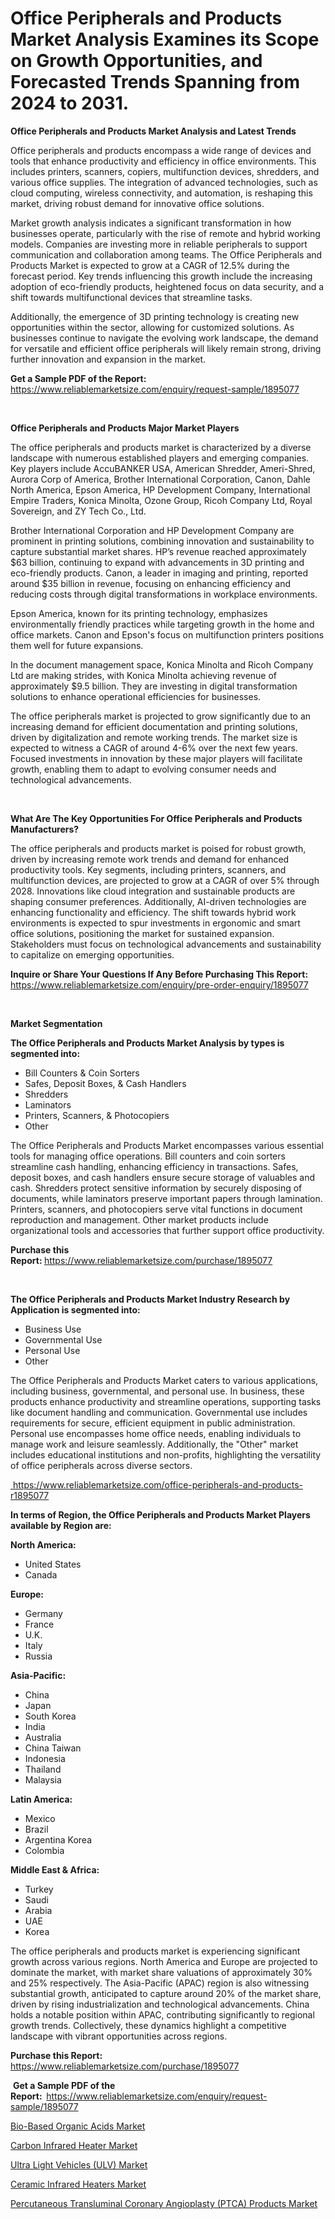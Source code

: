 <p><h1>Office Peripherals and Products Market Analysis Examines its Scope on Growth Opportunities, and Forecasted Trends Spanning from 2024 to 2031.</h1></p><p><strong>Office Peripherals and Products Market Analysis and Latest Trends</strong></p>
<p><p>Office peripherals and products encompass a wide range of devices and tools that enhance productivity and efficiency in office environments. This includes printers, scanners, copiers, multifunction devices, shredders, and various office supplies. The integration of advanced technologies, such as cloud computing, wireless connectivity, and automation, is reshaping this market, driving robust demand for innovative office solutions.</p><p>Market growth analysis indicates a significant transformation in how businesses operate, particularly with the rise of remote and hybrid working models. Companies are investing more in reliable peripherals to support communication and collaboration among teams. The Office Peripherals and Products Market is expected to grow at a CAGR of 12.5% during the forecast period. Key trends influencing this growth include the increasing adoption of eco-friendly products, heightened focus on data security, and a shift towards multifunctional devices that streamline tasks.</p><p>Additionally, the emergence of 3D printing technology is creating new opportunities within the sector, allowing for customized solutions. As businesses continue to navigate the evolving work landscape, the demand for versatile and efficient office peripherals will likely remain strong, driving further innovation and expansion in the market.</p></p>
<p><strong>Get a Sample PDF of the Report:&nbsp;</strong> <a href="https://www.reliablemarketsize.com/enquiry/request-sample/1895077?utm_campaign=1105&utm_medium=2&utm_source=Github&utm_content=ia&utm_term=24102024&utm_id=office-peripherals-and-products">https://www.reliablemarketsize.com/enquiry/request-sample/1895077</a></p>
<p>&nbsp;</p>
<p><strong>Office Peripherals and Products Major Market Players</strong></p>
<p><p>The office peripherals and products market is characterized by a diverse landscape with numerous established players and emerging companies. Key players include AccuBANKER USA, American Shredder, Ameri-Shred, Aurora Corp of America, Brother International Corporation, Canon, Dahle North America, Epson America, HP Development Company, International Empire Traders, Konica Minolta, Ozone Group, Ricoh Company Ltd, Royal Sovereign, and ZY Tech Co., Ltd. </p><p>Brother International Corporation and HP Development Company are prominent in printing solutions, combining innovation and sustainability to capture substantial market shares. HP’s revenue reached approximately $63 billion, continuing to expand with advancements in 3D printing and eco-friendly products. Canon, a leader in imaging and printing, reported around $35 billion in revenue, focusing on enhancing efficiency and reducing costs through digital transformations in workplace environments.</p><p>Epson America, known for its printing technology, emphasizes environmentally friendly practices while targeting growth in the home and office markets. Canon and Epson's focus on multifunction printers positions them well for future expansions. </p><p>In the document management space, Konica Minolta and Ricoh Company Ltd are making strides, with Konica Minolta achieving revenue of approximately $9.5 billion. They are investing in digital transformation solutions to enhance operational efficiencies for businesses.</p><p>The office peripherals market is projected to grow significantly due to an increasing demand for efficient documentation and printing solutions, driven by digitalization and remote working trends. The market size is expected to witness a CAGR of around 4-6% over the next few years. Focused investments in innovation by these major players will facilitate growth, enabling them to adapt to evolving consumer needs and technological advancements.</p></p>
<p>&nbsp;</p>
<p><strong>What Are The Key Opportunities For Office Peripherals and Products Manufacturers?</strong></p>
<p><p>The office peripherals and products market is poised for robust growth, driven by increasing remote work trends and demand for enhanced productivity tools. Key segments, including printers, scanners, and multifunction devices, are projected to grow at a CAGR of over 5% through 2028. Innovations like cloud integration and sustainable products are shaping consumer preferences. Additionally, AI-driven technologies are enhancing functionality and efficiency. The shift towards hybrid work environments is expected to spur investments in ergonomic and smart office solutions, positioning the market for sustained expansion. Stakeholders must focus on technological advancements and sustainability to capitalize on emerging opportunities.</p></p>
<p><strong>Inquire or Share Your Questions If Any Before Purchasing This Report:</strong> <a href="https://www.reliablemarketsize.com/enquiry/pre-order-enquiry/1895077?utm_campaign=1105&utm_medium=2&utm_source=Github&utm_content=ia&utm_term=24102024&utm_id=office-peripherals-and-products">https://www.reliablemarketsize.com/enquiry/pre-order-enquiry/1895077</a></p>
<p>&nbsp;</p>
<p><strong>Market Segmentation</strong></p>
<p><strong>The Office Peripherals and Products Market Analysis by types is segmented into:</strong></p>
<p><ul><li>Bill Counters & Coin Sorters</li><li>Safes, Deposit Boxes, & Cash Handlers</li><li>Shredders</li><li>Laminators</li><li>Printers, Scanners, & Photocopiers</li><li>Other</li></ul></p>
<p><p>The Office Peripherals and Products Market encompasses various essential tools for managing office operations. Bill counters and coin sorters streamline cash handling, enhancing efficiency in transactions. Safes, deposit boxes, and cash handlers ensure secure storage of valuables and cash. Shredders protect sensitive information by securely disposing of documents, while laminators preserve important papers through lamination. Printers, scanners, and photocopiers serve vital functions in document reproduction and management. Other market products include organizational tools and accessories that further support office productivity.</p></p>
<p><strong>Purchase this Report:&nbsp;</strong><a href="https://www.reliablemarketsize.com/purchase/1895077?utm_campaign=1105&utm_medium=2&utm_source=Github&utm_content=ia&utm_term=24102024&utm_id=office-peripherals-and-products">https://www.reliablemarketsize.com/purchase/1895077</a></p>
<p>&nbsp;</p>
<p><strong>The Office Peripherals and Products Market Industry Research by Application is segmented into:</strong></p>
<p><ul><li>Business Use</li><li>Governmental Use</li><li>Personal Use</li><li>Other</li></ul></p>
<p><p>The Office Peripherals and Products Market caters to various applications, including business, governmental, and personal use. In business, these products enhance productivity and streamline operations, supporting tasks like document handling and communication. Governmental use includes requirements for secure, efficient equipment in public administration. Personal use encompasses home office needs, enabling individuals to manage work and leisure seamlessly. Additionally, the "Other" market includes educational institutions and non-profits, highlighting the versatility of office peripherals across diverse sectors.</p></p>
<p><a href="https://www.reliablemarketsize.com/office-peripherals-and-products-r1895077?utm_campaign=1105&utm_medium=2&utm_source=Github&utm_content=ia&utm_term=24102024&utm_id=office-peripherals-and-products">&nbsp;https://www.reliablemarketsize.com/office-peripherals-and-products-r1895077</a></p>
<p><strong>In terms of Region, the Office Peripherals and Products Market Players available by Region are:</strong></p>
<p>
    <p> <strong> North America: </strong>
        <ul>
            <li>United States</li>
            <li>Canada</li>
        </ul>
        </p> 
    <p> <strong> Europe: </strong>
        <ul>
            <li>Germany</li>
            <li>France</li>
            <li>U.K.</li>
            <li>Italy</li>
            <li>Russia</li>
        </ul>
        </p> 
    <p> <strong> Asia-Pacific: </strong>
        <ul>
            <li>China</li>
            <li>Japan</li>
            <li>South Korea</li>
            <li>India</li>
            <li>Australia</li>
            <li>China Taiwan</li>
            <li>Indonesia</li>
            <li>Thailand</li>
            <li>Malaysia</li>
        </ul>
        </p> 
    <p> <strong> Latin America: </strong>
        <ul>
            <li>Mexico</li>
            <li>Brazil</li>
            <li>Argentina Korea</li>
            <li>Colombia</li>
        </ul>
        </p> 
    <p> <strong> Middle East & Africa: </strong>
        <ul>
            <li>Turkey</li>
            <li>Saudi</li>
            <li>Arabia</li>
            <li>UAE</li>
            <li>Korea</li>
        </ul>
    </p>
    </p>
<p><p>The office peripherals and products market is experiencing significant growth across various regions. North America and Europe are projected to dominate the market, with market share valuations of approximately 30% and 25% respectively. The Asia-Pacific (APAC) region is also witnessing substantial growth, anticipated to capture around 20% of the market share, driven by rising industrialization and technological advancements. China holds a notable position within APAC, contributing significantly to regional growth trends. Collectively, these dynamics highlight a competitive landscape with vibrant opportunities across regions.</p></p>
<p><strong>Purchase this Report: </strong><a href="https://www.reliablemarketsize.com/purchase/1895077?utm_campaign=1105&utm_medium=2&utm_source=Github&utm_content=ia&utm_term=24102024&utm_id=office-peripherals-and-products">https://www.reliablemarketsize.com/purchase/1895077</a></p>
<p>&nbsp;<strong>Get a Sample PDF of the Report:&nbsp;&nbsp;</strong><a href="https://www.reliablemarketsize.com/enquiry/request-sample/1895077?utm_campaign=1105&utm_medium=2&utm_source=Github&utm_content=ia&utm_term=24102024&utm_id=office-peripherals-and-products">https://www.reliablemarketsize.com/enquiry/request-sample/1895077</a></p>
<p><strong></strong></p>
<p><p><a href="https://github.com/caetlinivcar/Market-Research-Report-List-1/blob/main/bio-based-organic-acids-market.md?utm_campaign=1105&utm_medium=2&utm_source=Github&utm_content=ia&utm_term=24102024&utm_id=office-peripherals-and-products">Bio-Based Organic Acids Market</a></p><p><a href="https://issuu.com/reportprime-2/docs/carbon-infrared-heater-market-size-_daf06e122be10e?utm_campaign=1105&utm_medium=2&utm_source=Github&utm_content=ia&utm_term=24102024&utm_id=office-peripherals-and-products">Carbon Infrared Heater Market</a></p><p><a href="https://github.com/judesaxav/Market-Research-Report-List-1/blob/main/ultra-light-vehicles-ulv-market.md?utm_campaign=1105&utm_medium=2&utm_source=Github&utm_content=ia&utm_term=24102024&utm_id=office-peripherals-and-products">Ultra Light Vehicles (ULV) Market</a></p><p><a href="https://issuu.com/reportprime-2/docs/ceramic-infrared-heaters-market-siz_bbe07a9c07b6f9?utm_campaign=1105&utm_medium=2&utm_source=Github&utm_content=ia&utm_term=24102024&utm_id=office-peripherals-and-products">Ceramic Infrared Heaters Market</a></p><p><a href="https://www.linkedin.com/pulse/competitive-intelligence-percutaneous-transluminal-coronary-angioplasty-18tgf?utm_campaign=1105&utm_medium=2&utm_source=Github&utm_content=ia&utm_term=24102024&utm_id=office-peripherals-and-products">Percutaneous Transluminal Coronary Angioplasty (PTCA) Products Market</a></p></p>